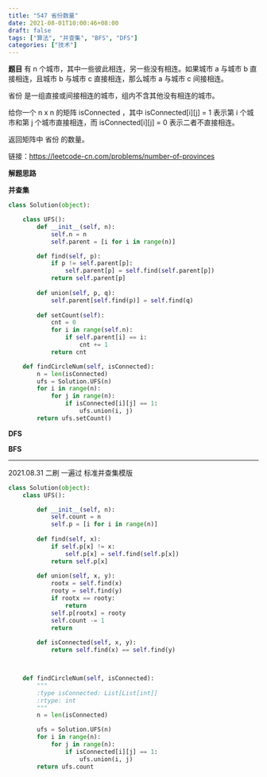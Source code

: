 ```yaml
---
title: "547 省份数量"
date: 2021-08-01T10:00:46+08:00
draft: false
tags: ["算法", "并查集", "BFS", "DFS"]
categories: ["技术"]
---
```

**题目**
有 n 个城市，其中一些彼此相连，另一些没有相连。如果城市 a 与城市 b 直接相连，且城市 b 与城市 c 直接相连，那么城市 a 与城市 c 间接相连。

省份 是一组直接或间接相连的城市，组内不含其他没有相连的城市。

给你一个 n x n 的矩阵 isConnected ，其中 isConnected[i][j] = 1 表示第 i 个城市和第 j 个城市直接相连，而 isConnected[i][j] = 0 表示二者不直接相连。

返回矩阵中 省份 的数量。

链接：https://leetcode-cn.com/problems/number-of-provinces

**解题思路**

**并查集**

```python
class Solution(object):

    class UFS():
        def __init__(self, n):
            self.n = n
            self.parent = [i for i in range(n)]

        def find(self, p):
            if p != self.parent[p]:
                self.parent[p] = self.find(self.parent[p])
            return self.parent[p]
        
        def union(self, p, q):
            self.parent[self.find(p)] = self.find(q)
        
        def setCount(self):
            cnt = 0
            for i in range(self.n):
                if self.parent[i] == i:
                    cnt += 1
            return cnt

    def findCircleNum(self, isConnected):
        n = len(isConnected)
        ufs = Solution.UFS(n)
        for i in range(n):
            for j in range(n):
                if isConnected[i][j] == 1:
                    ufs.union(i, j)
        return ufs.setCount()
```

**DFS**

**BFS**


-----------

2021.08.31 二刷 一遍过 标准并查集模版

```python
class Solution(object):
    class UFS():

        def __init__(self, n):
            self.count = n
            self.p = [i for i in range(n)]
        
        def find(self, x):
            if self.p[x] != x:
                self.p[x] = self.find(self.p[x])
            return self.p[x]
        
        def union(self, x, y):
            rootx = self.find(x)
            rooty = self.find(y)
            if rootx == rooty:
                return
            self.p[rootx] = rooty
            self.count -= 1
            return
        
        def isConnected(self, x, y):
            return self.find(x) == self.find(y)



    def findCircleNum(self, isConnected):
        """
        :type isConnected: List[List[int]]
        :rtype: int
        """
        n = len(isConnected)

        ufs = Solution.UFS(n)
        for i in range(n):
            for j in range(n):
                if isConnected[i][j] == 1:
                    ufs.union(i, j)
        return ufs.count
```